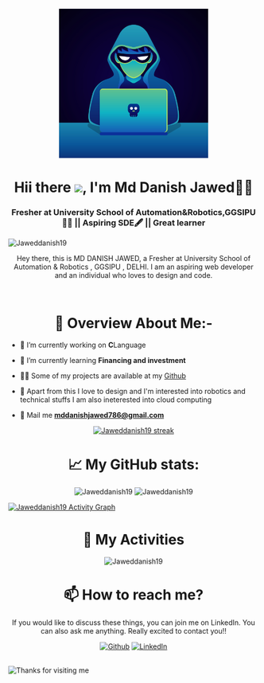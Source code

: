 
<a href="#"><p align="center" ><img width="300px" height="300px" src="/hacker boii.png" height="175px"/></p></a>

<h1 align="center">Hii there <img src="https://raw.githubusercontent.com/MartinHeinz/MartinHeinz/master/wave.gif" width="30px">, I'm Md Danish Jawed🙋‍♂️</h1><h3 align="center">Fresher at University School of Automation&Robotics,GGSIPU👨‍🎓 || Aspiring SDE🖋 || Great learner</h3>
<p align="left"> <img src="https://komarev.com/ghpvc/?username=Jaweddanish19" alt="Jaweddanish19" /> </p>


<p align="center">Hey there, this is MD DANISH JAWED, a Fresher at University School of Automation & Robotics , GGSIPU , DELHI. I am an aspiring web developer and an individual who loves to design and code. </p>


<br>

<h1 align="center">🧾 Overview About Me:-</h1>

- 🔭 I’m currently working on <strong>C</strong>Language

- 🌱 I’m currently learning **Financing and investment**

<!-- - 🤔 My recently completed project is [target-note](https://github.com/Jaweddanish19/target-note) -->

- 👨‍💻 Some of my projects are available at my [Github](https://github.com/Jaweddanish19?tab=repositories)

- 👀 Apart from this I love to design and I'm interested into robotics and technical stuffs I am also ineterested into cloud computing

- 📧 Mail me **mddanishjawed786@gmail.com**

<!-- - 🤞 Read my blogs on me on [medium](https://medium.com/@firdausj.ug20.ee) -->


<!-- <h1 align="center">🏅 My Tech-Stack:</h1>
<p align="center">
   <a href="https://reactjs.org/" target="_blank"> <img src="https://img.icons8.com/color/48/000000/react-native.png"/> </a>
    <a href="https://redux.js.org" target="_blank"> <img src="https://img.icons8.com/color/48/000000/redux.png"/> </a>
     <a href="https://nextjs.org/" target="_blank"> <img src="https://cdn.worldvectorlogo.com/logos/nextjs-3.svg" alt="nextjs" width="40" height="40"/> </a> 
    <a href="https://firebase.google.com/" target="_blank"> <img src="https://www.vectorlogo.zone/logos/firebase/firebase-icon.svg" alt="firebase" width="40" height="40"/> </a>
    <a href="https://developer.mozilla.org/en-US/docs/Web/JavaScript" target="_blank"> <img src="https://img.icons8.com/color/48/000000/javascript.png"/> </a> 
    <a href="https://www.w3.org/html/" target="_blank"> <img src="https://img.icons8.com/color/48/000000/html-5.png"/> </a> 
    <a href="https://www.w3schools.com/css/" target="_blank"> <img src="https://img.icons8.com/color/48/000000/css3.png"/> </a> 
    <a href="https://heroku.com" target="_blank"> <img src="https://www.vectorlogo.zone/logos/heroku/heroku-icon.svg" alt="heroku" width="40" height="40"/> </a> 
    <a href="https://getbootstrap.com" target="_blank"> <img src="https://img.icons8.com/color/48/000000/bootstrap.png"/> </a> 
    <a style="padding-right:8px;" href="https://nodejs.org" target="_blank"> <img src="https://img.icons8.com/color/48/000000/nodejs.png"/> </a> 
    <a href="https://expressjs.com" target="_blank"> <img src="https://raw.githubusercontent.com/devicons/devicon/master/icons/express/express-original-wordmark.svg" alt="express" width="40" height="40"/> </a>
    <a style="padding-right:8px;" href="https://www.mysql.com/" target="_blank"> <img src="https://img.icons8.com/fluent/50/000000/mysql-logo.png"/> </a>
    <a href="https://www.mongodb.com/" target="_blank"> <img src="https://raw.githubusercontent.com/devicons/devicon/master/icons/mongodb/mongodb-original-wordmark.svg" alt="mongodb" width="48" height="48"/> </a> 
    <a href="https://postman.com" target="_blank"> <img src="https://www.vectorlogo.zone/logos/getpostman/getpostman-icon.svg" alt="postman" width="45" height="45"/> </a>   
    <a href="https://git-scm.com/" target="_blank"> <img src="https://img.icons8.com/color/48/000000/git.png"/> </a> 
      <a href="https://www.figma.com/" target="_blank"> <img src="https://www.vectorlogo.zone/logos/figma/figma-icon.svg" alt="figma" width="40" height="40"/> </a>
  </a> <a href="https://www.cprogramming.com/" target="_blank"> <img src="https://raw.githubusercontent.com/devicons/devicon/master/icons/c/c-original.svg" alt="c" width="40" height="40"/> </a> 
    <a href="https://jquery.com/" target="_blank"><img src="https://img.icons8.com/ios-filled/50/4a90e2/jquery.png"/> </a>
    <a href="https://www.w3schools.com/CPP/default.asp" target="_blank"><img src="https://img.icons8.com/color/48/4a90e2/c-plus-plus-logo.png"/> </a>
</p>
<br/>

<h1 align="center">✨My Streak:</h1> -->
<p align="center">
    <a href="https://github.com/Jaweddanish19/github-readme-streak-stats">
        <img title="🔥 Get streak stats for your profile at git.io/streak-stats" alt="Jaweddanish19 streak" src="https://github-readme-streak-stats.herokuapp.com/?user=Jaweddanish19&theme=black-ice&hide_border=true&stroke=0000&background=060A0CD0"/>
    </a>
</p>

<h1 align="center"> 📈 My GitHub stats:</h1>

<p align="center">
  <img  src="https://github-readme-stats.vercel.app/api?username=Jaweddanish19&show_icons=true&theme=radical&count_private=true" alt="Jaweddanish19" />
<img  src="https://github-readme-stats.vercel.app/api/top-langs/?username=Jaweddanish19&layout=compact&hide=html&theme=radical" alt="Jaweddanish19" />
</p>

<a href="https://github.com/Jaweddanish19/github-readme-activity-graph"><img alt="Jaweddanish19 Activity Graph" src="https://activity-graph.herokuapp.com/graph?username=Jaweddanish19&bg_color=0D1117&color=5BCDEC&line=5BCDEC&point=FFFFFF&hide_border=true" /></a>

<h1 align="center"> 🎯 My Activities</h1>
<p align="center"><img src="https://github-profile-trophy.vercel.app/?username=Jaweddanish19&theme=onedark" alt="Jaweddanish19" /></a>
</p>

<h1 align="center"> 📫 How to reach me?</h1>
<p align="center"> If you would like to discuss these things, you can join me on LinkedIn. You can also ask me anything. Really excited to contact you!!</p>

<p align="center"><a href="https://github.com/Jaweddanish19" target="_blank"><img alt="Github" src="https://img.shields.io/badge/GitHub-%2312100E.svg?&style=for-the-badge&logo=Github&logoColor=white" /></a> <a href="https://www.linkedin.com/in/jaweddanish19?lipi=urn%3Ali%3Apage%3Ad_flagship3_profile_view_base_contact_details%3B7LBEVeIjR7Ot7xO%2Bm%2BJ6sQ%3D%3D" target="_blank"><img alt="LinkedIn" src="https://img.shields.io/badge/linkedin-%230077B5.svg?&style=for-the-badge&logo=linkedin&logoColor=white" /></a></p>
<br>


<img height="120" alt="Thanks for visiting me" width="100%" src="https://raw.githubusercontent.com/BrunnerLivio/brunnerlivio/master/images/marquee.svg" />

